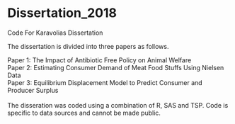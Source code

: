 # Dissertation_2018
Code For Karavolias Dissertation


The dissertation is divided into three papers as follows.

Paper 1: The Impact of Antibiotic Free Policy on Animal Welfare <br />
Paper 2: Estimating Consumer Demand of Meat Food Stuffs Using Nielsen Data <br />
Paper 3: Equilibrium Displacement Model to Predict Consumer and Producer Surplus <br />
<br />
The disseration was coded using a combination of R, SAS and TSP. Code is specific to data sources and cannot be made public. 
